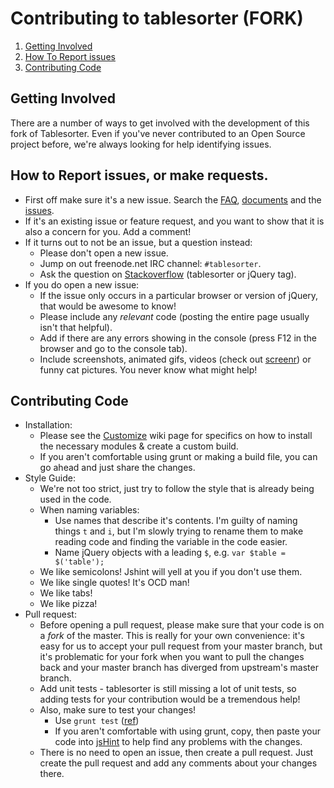 # Contributing to tablesorter (FORK)

1. [Getting Involved](#getting-involved)
2. [How To Report issues](#how-to-report-issues)
3. [Contributing Code](#contributing-code)

## Getting Involved

There are a number of ways to get involved with the development of this fork of Tablesorter. Even if you've never contributed to an Open Source project before, we're always looking for help identifying issues.

## How to Report issues, or make requests.

* First off make sure it's a new issue. Search the [FAQ](https://github.com/Mottie/tablesorter/wiki/FAQ), [documents](http://mottie.github.io/tablesorter/docs/) and the [issues](https://github.com/Mottie/tablesorter/issues).
* If it's an existing issue or feature request, and you want to show that it is also a concern for you. Add a comment!
* If it turns out to not be an issue, but a question instead:
  * Please don't open a new issue.
  * Jump on out freenode.net IRC channel: `#tablesorter`.
  * Ask the question on [Stackoverflow](https://stackoverflow.com/questions/tagged/tablesorter) (tablesorter or jQuery tag).
* If you do open a new issue:
  * If the issue only occurs in a particular browser or version of jQuery, that would be awesome to know!
  * Please include any *relevant* code (posting the entire page usually isn't that helpful).
  * Add if there are any errors showing in the console (press F12 in the browser and go to the console tab).
  * Include screenshots, animated gifs, videos (check out [screenr](https://www.screenr.com/)) or funny cat pictures. You never know what might help!

## Contributing Code

* Installation:
  * Please see the [Customize](https://github.com/Mottie/tablesorter/wiki/Customize) wiki page for specifics on how to install the necessary modules & create a custom build.
  * If you aren't comfortable using grunt or making a build file, you can go ahead and just share the changes.
* Style Guide:
  * We're not too strict, just try to follow the style that is already being used in the code.
  * When naming variables:
    * Use names that describe it's contents. I'm guilty of naming things `t` and `i`, but I'm slowly trying to rename them to make reading code and finding the variable in the code easier.
    * Name jQuery objects with a leading `$`, e.g. `var $table = $('table');`
  * We like semicolons! Jshint will yell at you if you don't use them.
  * We like single quotes! It's OCD man!
  * We like tabs!
  * We like pizza!
* Pull request:
  * Before opening a pull request, please make sure that your code is on a *fork* of the master. This is really for your own convenience: it's easy for us to accept your pull request from your master branch, but it's problematic for your fork when you want to pull the changes back and your master branch has diverged from upstream's master branch.
  * Add unit tests - tablesorter is still missing a lot of unit tests, so adding tests for your contribution would be a tremendous help!
  * Also, make sure to test your changes!
    * Use `grunt test` ([ref](https://github.com/Mottie/tablesorter/wiki/Customize#testing-a-build))
    * If you aren't comfortable with using grunt, copy, then paste your code into [jsHint](http://jshint.com/) to help find any problems with the changes.
  * There is no need to open an issue, then create a pull request. Just create the pull request and add any comments about your changes there.
